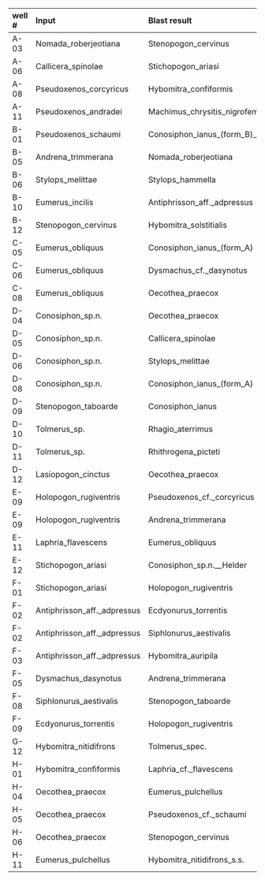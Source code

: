 | well # | Input | Blast result | well # |
|:---         |:---         |:---         |:---         |
|A-03 |Nomada_roberjeotiana |Stenopogon_cervinus |C-01|
|A-06 |Callicera_spinolae |Stichopogon_ariasi |F-01|
|A-08 |Pseudoxenos_corcyricus |Hybomitra_confiformis |H-01|
|A-11 |Pseudoxenos_andradei |Machimus_chrysitis_nigrofemoratus |C-02|
|B-01 |Pseudoxenos_schaumi |Conosiphon_ianus_(form_B)_donker |E-02|
|B-05 |Andrena_trimmerana |Nomada_roberjeotiana |A-03|
|B-06 |Stylops_melittae |Stylops_hammella |B-03|
|B-10 |Eumerus_incilis |Antiphrisson_aff._adpressus |F-03|
|B-12 |Stenopogon_cervinus |Hybomitra_solstitialis |H-03|
|C-05 |Eumerus_obliquus |Conosiphon_ianus_(form_A) |E-04|
|C-06 |Eumerus_obliquus |Dysmachus_cf._dasynotus |F-05|
|C-08 |Eumerus_obliquus |Oecothea_praecox |H-07|
|D-04 |Conosiphon_sp.n. |Oecothea_praecox |H-07|
|D-05 |Conosiphon_sp.n. |Callicera_spinolae |A-06|
|D-06 |Conosiphon_sp.n. |Stylops_melittae |B-06|
|D-08 |Conosiphon_sp.n. |Conosiphon_ianus_(form_A) |E-04|
|D-09 |Stenopogon_taboarde |Conosiphon_ianus |E-07|
|D-10 |Tolmerus_sp. |Rhagio_aterrimus |F-06|
|D-11 |Tolmerus_sp. |Rhithrogena_picteti |G-06|
|D-12 |Lasiopogon_cinctus |Oecothea_praecox |H-07|
|E-09 |Holopogon_rugiventris |Pseudoxenos_cf._corcyricus |A-08|
|E-09 |Holopogon_rugiventris |Andrena_trimmerana |B-05|
|E-11 |Laphria_flavescens |Eumerus_obliquus |C-08|
|E-12 |Stichopogon_ariasi |Conosiphon_sp.n.__Helder |D-08|
|F-01 |Stichopogon_ariasi |Holopogon_rugiventris |E-09|
|F-02 |Antiphrisson_aff._adpressus |Ecdyonurus_torrentis |F-09|
|F-02 |Antiphrisson_aff._adpressus |Siphlonurus_aestivalis |F-08|
|F-03 |Antiphrisson_aff._adpressus |Hybomitra_auripila |G-08|
|F-05 |Dysmachus_dasynotus |Andrena_trimmerana |B-05|
|F-08 |Siphlonurus_aestivalis |Stenopogon_taboarde |D-09|
|F-09 |Ecdyonurus_torrentis |Holopogon_rugiventris |E-09|
|G-12 |Hybomitra_nitidifrons |Tolmerus_spec. |D-11|
|H-01 |Hybomitra_confiformis |Laphria_cf._flavescens |E-11|
|H-04 |Oecothea_praecox |Eumerus_pulchellus |H-11|
|H-05 |Oecothea_praecox |Pseudoxenos_cf._schaumi |B-01|
|H-06 |Oecothea_praecox |Stenopogon_cervinus |B-12|
|H-11 |Eumerus_pulchellus |Hybomitra_nitidifrons_s.s. |G-12|

